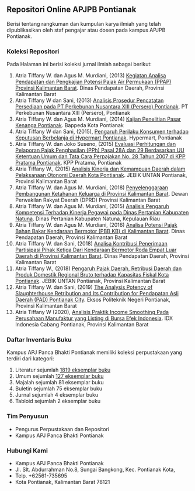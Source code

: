 ## Repositori Online APJPB Pontianak

Berisi tentang rangkuman dan kumpulan karya ilmiah yang telah dipublikasikan oleh staf pengajar atau dosen pada kampus APJPB Pontianak.

### Koleksi Repositori

Pada Halaman ini berisi koleksi jurnal ilmiah sebagai berikut:

1. Atria Tiffany W. dan Agus M. Murdiani, (2013) [Kegiatan Analisa Pendapatan dan Pengkajian Potensi Pajak Air Permukaan (PPAP) Provinsi Kalimantan Barat](https://drive.google.com/file/d/1WzWsupL4iF8J_nsH7A6u-OfRpheM4H_I/view?usp=sharing). Dinas Pendapatan Daerah, Provinsi Kalimantan Barat
2. Atria Tiffany W dan Sani, (2013) [Analisis Prosedur Pencatatan Persediaan pada PT Perkebunan Nusantara XIII (Persero) Pontianak](https://drive.google.com/file/d/1E-9GB6FyTO4vAuphA6U2Wu0GaX3l-E20/view?usp=sharing). PT Perkebunan Nusantara XIII (Persero), Pontianak
3. Atria Tiffany W. dan Agus M. Murdiani, (2014) [Kajian Penelitian Pasar Kenanga Pontianak](https://drive.google.com/file/d/1EKRBsYvj0cud6TwlYMBVxduNWlrTFFGq/view?usp=sharing). Bappeda Kota Pontianak
4. Atria Tiffany W dan Sani, (2015), [Pengaruh Perilaku Konsumen terhadap Keputusan Berbelanja di Hypermart Pontianak](https://drive.google.com/file/d/12yboqHdBRTX-2DaFbL1t1q7BV2rCRtz4/view?usp=sharing). Hypermart, Pontianak
5. Atria Tiffany W. dan Joko Suseno, (2015) [Evaluasi Perhitungan dan Pelaporan Pajak Penghasilan (PPh) Pasal 28A dan 29 Berdasarkan UU Ketentuan Umum dan Tata Cara Perpajakan No. 28 Tahun 2007 di KPP Pratama Pontianak](https://drive.google.com/file/d/1CzvUXb3gXQJsLGJTVACoub0fFCldIqDo/view?usp=sharing). KPP Pratama, Pontianak
6. Atria Tiffany W., (2015) [Analisis Kinerja dan Kemampuan Daerah dalam Pelaksanaan Otonomi Daerah Kota Pontianak](https://drive.google.com/file/d/1paPuJ5KOEJbdWJvTBqo44_Dnu4IG8eTT/view?usp=sharing). JEBIK UNTAN Pontianak, Provinsi Kalimantan Barat
7. Atria Tiffany W. dan Agus M. Murdiani, (2018) [Penyelenggaraan Pembangunan Ketahanan Keluarga di Provinsi Kalimantan Barat](https://drive.google.com/file/d/13FZJAu-shoO5VEeyvbK4wJNRgTuX6DNJ/view?usp=sharing). Dewan Perwakilan Rakyat Daerah (DPRD) Provinsi Kalimantan Barat
8. Atria Tiffany W. dan Agus M. Murdiani, (2015) [Analisis Pengaruh Kompetensi Terhadap Kinerja Pegawai pada Dinas Pertanian Kabupaten Natuna](https://drive.google.com/file/d/1Y8YzodriGAvo0RYhDBqLXT_8r3hEwh32/view?usp=sharing). Dinas Pertanian Kabupaten Natuna, Kepulauan Riau
9. Atria Tiffany W. dan Agus M. Murdiani, (2016) [Analisa Potensi Pajak Bahan Bakar Kendaraan Bermotor (PBB KB) di Kalimantan Barat](https://drive.google.com/file/d/1Dy02Tpy24UwllRRcSwwK2X4IQjRqj98e/view?usp=sharing). Dinas Pendapatan Daerah, Provinsi Kalimantan Barat
10. Atria Tiffany W. dan Sani, (2018) [Analisa Kontribusi Penerimaan Partisipasi Pihak Ketiga Dari Kendaraan Bermotor Roda Empat Luar Daerah di Provinsi Kalimantan Barat](https://drive.google.com/file/d/1FapCHWLAR9H4ZdIckXuWOV_FK3jFhBHZ/view?usp=sharing). Dinas Pendapatan Daerah, Provinsi Kalimantan Barat
11. Atria Tiffany W., (2018) [Pengaruh Pajak Daerah, Retribusi Daerah dan Produk Domestik Regional Bruto terhadap Kapasitas Fiskal Kota Pontianak](https://drive.google.com/file/d/1bmw9wgZ-nnoPMunf4QEtymif6_DLHeNw/view?usp=sharing). JEBIK UNTAN Pontianak, Provinsi Kalimantan Barat
12. Atria Tiffany W. dan Sani, (2019) [The Analysis Potency of Slaughterhouse Retribution and Its Contribution for Pendapatan Asli Daerah (PAD) Pontianak City](https://drive.google.com/file/d/1aq1B8jQma_ZdRIR-Oan4dNAJYYv6hi1V/view?usp=sharing). Eksos Politeknik Negeri Pontianak, Provinsi Kalimantan Barat
13. Atria Tiffany W (2020), [Analisis Praktik Income Smoothing Pada Perusahaan Manufaktur yang Listing di Bursa Efek Indonesia](https://drive.google.com/file/d/1IT8t9a_l4yZtYZ7I_mY3Fsfdc74uTtxw/view?usp=sharing). IDX Indonesia Cabang Pontianak, Provinsi Kalimantan Barat

### Daftar Inventaris Buku

Kampus APJ Panca Bhakti Pontianak memiliki koleksi perpustakaan yang terdiri dari kategori:
1. Literatur sejumlah [1819 eksemplar buku](https://drive.google.com/file/d/1M9z6E81wwW4BLVPnFU-YZAE4p1yOQpWe/view?usp=sharing)
2. Umum sejumlah [127 eksemplar buku](https://drive.google.com/file/d/1M9z6E81wwW4BLVPnFU-YZAE4p1yOQpWe/view?usp=sharing)
3. Majalah sejumlah 81 eksemplar buku
4. Buletin sejumlah 75 eksemplar buku
5. Jurnal sejumlah 4 eksemplar buku
6. Tabloid sejumlah 2 eksemplar buku

### Tim Penyusun

- Pengurus Perpustakaan dan Repositori
- Kampus APJ Panca Bhakti Pontianak

### Hubungi Kami

- Kampus APJ Panca Bhakti Pontianak
- Jl. Slt. Abdurrahman No.8, Sungai Bangkong, Kec. Pontianak Kota,
- Telp. +62561-735695
- Kota Pontianak, Kalimantan Barat 78121
